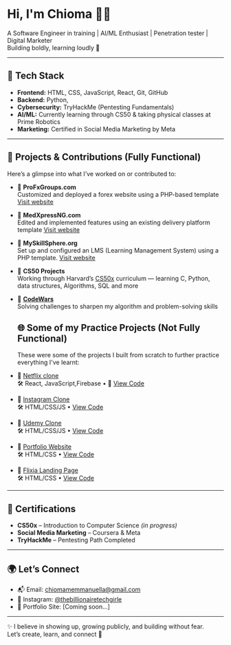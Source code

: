 # Hi, I'm Chioma 👋🏽  
A Software Engineer in training | AI/ML Enthusiast | Penetration tester | Digital Marketer  
Building boldly, learning loudly 🚀

---

## 🔧 Tech Stack  
- **Frontend:** HTML, CSS, JavaScript, React, Git, GitHub  
- **Backend:** Python,
- **Cybersecurity:** TryHackMe (Pentesting Fundamentals)  
- **AI/ML:** Currently learning through CS50 & taking physical classes at Prime Robotics 
- **Marketing:** Certified in Social Media Marketing by Meta

---

## 🚀 Projects & Contributions (Fully Functional)
Here’s a glimpse into what I’ve worked on or contributed to:

- 🔹 **ProFxGroups.com**  
  Customized and deployed a forex website using a PHP-based template [Visit website](https://profxgroups.com)

- 🔹 **MedXpressNG.com**  
  Edited and implemented features using an existing delivery platform template  [Visit website](https://medxpressng.com)

- 🔹 **MySkillSphere.org**  
  Set up and configured an LMS (Learning Management System) using a PHP template. [Visit website](https://myskillsphere.org) 

- 🔹 **CS50 Projects**  
  Working through Harvard’s [CS50x](https://cs50.harvard.edu/x) curriculum — learning C, Python, data structures, Algorithms, SQL and more  

- 🔹 **[CodeWars](https://www.codewars.com/users/nuella001)**  
  Solving challenges to sharpen my algorithm and problem-solving skills

  ## 🌐 Some of my  Practice Projects (Not Fully Functional)
  These were some of the projects I built from scratch to further practice everything I've learnt:

- 🔹 [Netflix clone](https://my-first-react-projectttt.netlify.app)  
  🛠 React, JavaScript,Firebase • 🔗 [View Code](https://github.com/globaloma/react-netflix-firebase)

- 🔹 [Instagram Clone](https://my-stutern-insta-clone.netlify.app)  
  🛠 HTML/CSS/JS •  [View Code](https://github.com/globaloma/Instagram-clone)

- 🔹 [Udemy Clone](https://my-stutern-udemy-clone.netlify.app)  
  🛠 HTML/CSS/JS •  [View Code](https://github.com/globaloma/Udemy-clone)

- 🔹 [Portfolio Website](https://stutern-myporfolio.netlify.app)  
  🛠 HTML/CSS •  [View Code](https://github.com/globaloma/stutern-portfolio)

- 🔹 [Flixia Landing Page](https://chioma-flixia-landing-page.netlify.app)  
  🛠 HTML/CSS •  [View Code](https://github.com/globaloma/flixia-landing-page)


---

## 📜 Certifications  
- **CS50x** – Introduction to Computer Science *(in progress)*  
- **Social Media Marketing** – Coursera & Meta  
- **TryHackMe** – Pentesting Path Completed

---

## 🌍 Let’s Connect  
- 📬 Email: chiomamemmanuella@gmail.com 
- 📸 Instagram: [@thebillionairetechgirle](https://instagram.com/thebillionairetechgirle)  
- 💼 Portfolio Site: [Coming soon...]

---

✨ I believe in showing up, growing publicly, and building without fear.  
Let’s create, learn, and connect 🚀


